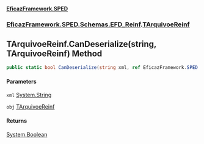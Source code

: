 #### [EficazFramework.SPED](EficazFrameworkSPED.md 'EficazFramework SPED')
### [EficazFramework.SPED.Schemas.EFD_Reinf](EficazFramework.SPED.Schemas.EFD_Reinf.md 'EficazFramework.SPED.Schemas.EFD_Reinf').[TArquivoeReinf](EficazFramework.SPED.Schemas.EFD_Reinf/TArquivoeReinf.md 'EficazFramework.SPED.Schemas.EFD_Reinf.TArquivoeReinf')

## TArquivoeReinf.CanDeserialize(string, TArquivoeReinf) Method

```csharp
public static bool CanDeserialize(string xml, ref EficazFramework.SPED.Schemas.EFD_Reinf.TArquivoeReinf obj);
```
#### Parameters

<a name='EficazFramework.SPED.Schemas.EFD_Reinf.TArquivoeReinf.CanDeserialize(string,EficazFramework.SPED.Schemas.EFD_Reinf.TArquivoeReinf).xml'></a>

`xml` [System.String](https://docs.microsoft.com/en-us/dotnet/api/System.String 'System.String')

<a name='EficazFramework.SPED.Schemas.EFD_Reinf.TArquivoeReinf.CanDeserialize(string,EficazFramework.SPED.Schemas.EFD_Reinf.TArquivoeReinf).obj'></a>

`obj` [TArquivoeReinf](EficazFramework.SPED.Schemas.EFD_Reinf/TArquivoeReinf.md 'EficazFramework.SPED.Schemas.EFD_Reinf.TArquivoeReinf')

#### Returns
[System.Boolean](https://docs.microsoft.com/en-us/dotnet/api/System.Boolean 'System.Boolean')